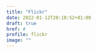 ```yaml
---
title: "Flickr"
date: 2022-01-12T20:10:52+01:00
draft: true
href: #
profile: flickr
image: ""
---
```

